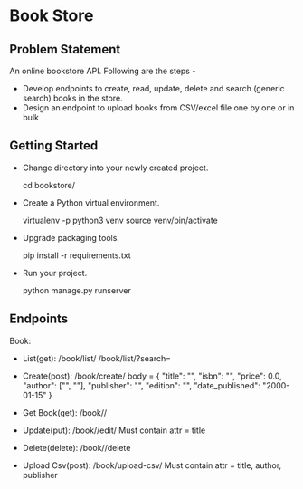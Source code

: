 Book Store
===========

Problem Statement
-----------------
An online bookstore API. Following are the steps -
- Develop endpoints to create, read, update, delete and search (generic search) books in the store.
- Design an endpoint to upload books from CSV/excel file one by one or in bulk


Getting Started
---------------

- Change directory into your newly created project.

    cd bookstore/

- Create a Python virtual environment.

    virtualenv -p python3 venv
    source venv/bin/activate

- Upgrade packaging tools.

    pip install -r requirements.txt

- Run your project.

    python manage.py runserver

Endpoints
---------
Book:
- List(get):
    /book/list/
    /book/list/?search=

- Create(post):
    /book/create/
    body = {
        "title": "",
        "isbn": "",
        "price": 0.0,
        "author": ["", ""],
        "publisher": "",
        "edition": "",
        "date_published": "2000-01-15"
    }

- Get Book(get):
    /book/<id>/

- Update(put):
    /book/<id>/edit/
    Must contain attr = title

- Delete(delete):
    /book/<id>/delete


- Upload Csv(post):
    /book/upload-csv/
    Must contain attr = title, author, publisher

